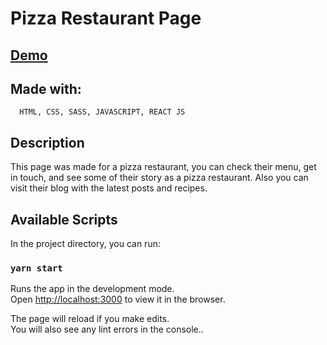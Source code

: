 # Pizza Restaurant Page

## [Demo](https://pizzarestaurant.netlify.com)

## Made with:

```
  HTML, CSS, SASS, JAVASCRIPT, REACT JS
```

## Description

This page was made for a pizza restaurant, you can check their menu, get in touch, and see some of their story as a pizza restaurant. Also you can visit their blog with the latest posts and recipes.

## Available Scripts

In the project directory, you can run:

### `yarn start`

Runs the app in the development mode.<br />
Open [http://localhost:3000](http://localhost:3000) to view it in the browser.

The page will reload if you make edits.<br />
You will also see any lint errors in the console..
